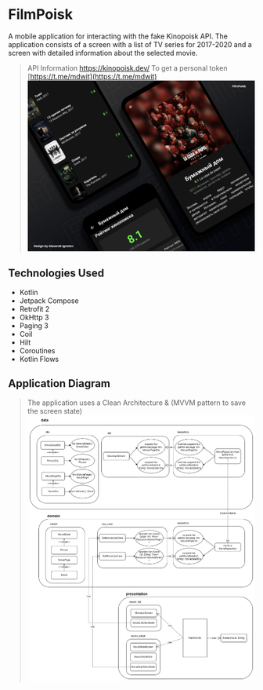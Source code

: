 # FilmPoisk

A mobile application for interacting with the fake Kinopoisk API. The application consists of a screen with a list of TV series for 2017-2020 and a screen with detailed information about the selected movie.
> API Information https://kinopoisk.dev/
> To get a personal token [https://t.me/mdwit](https://t.me/mdwit)
![alt text](README/Presentation.png)

## Technologies Used

- Kotlin
- Jetpack Compose
- Retrofit 2
- OkHttp 3
- Paging 3
- Coil
- Hilt
- Coroutines
- Kotlin Flows

## Application Diagram
> The application uses a Clean Architecture & (MVVM pattern to save the screen state)
![alt text](README/ApplicationDiagram.png)